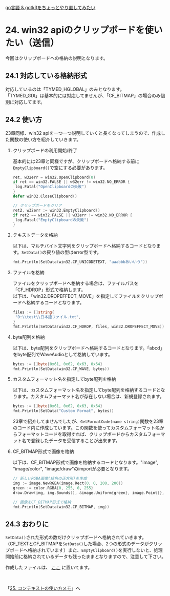 [go言語 & gotk3をちょっとやり直してみたい](../../README.md#go%E8%A8%80%E8%AA%9Egotk3%E3%82%92%E3%81%A1%E3%82%87%E3%81%A3%E3%81%A8%E3%82%84%E3%82%8A%E7%9B%B4%E3%81%97%E3%81%A6%E3%81%BF%E3%81%9F%E3%81%84)  

# 24. win32 apiのクリップボードを使いたい（送信）  

今回はクリップボードへの格納の説明となります。  

## 24.1 対応している格納形式  

対応しているのは「TYMED_HGLOBAL」のみとなります。   
「TYMED_GDI」は基本的には対応してませんが、「CF_BITMAP」の場合のみ個別に対応してます。  

## 24.2 使い方  

23章同様、win32 apiを一つ一つ説明していくと長くなってしまうので、作成した関数の使い方を紹介していきます。  

1. クリップボードの利用開始/終了  

   基本的には23章と同様ですが、クリップボードへ格納する前に`EmptyClipboard()`で空にする必要があります。  

   ```go
   ret, w32err = win32.OpenClipboard(0)
   if ret == win32.FALSE || w32err != win32.NO_ERROR {
   	log.Fatal("OpenClipboardの失敗")
   }
   defer win32.CloseClipboard()

   // クリップボードをクリア
   ret2, w32err := win32.EmptyClipboard()
   if ret2 == win32.FALSE || w32err != win32.NO_ERROR {
   	log.Fatal("EmptyClipboardの失敗")
   }
   ```

1. テキストデータを格納  
   
   以下は、マルチバイト文字列をクリップボードへ格納するコードとなります。`SetData()`の戻り値の型はerror型です。  
   
   ```go
   fmt.Println(SetData(win32.CF_UNICODETEXT, "aaabbbあいいう"))
   ```

1. ファイルを格納  

   ファイルをクリップボードへ格納する場合は、ファイルパスを「CF_HDROP」形式で格納します。  
   以下は、「win32.DROPEFFECT_MOVE」を指定してファイルをクリップボードへ格納するコードとなります。

   ```go
   files := []string{
   	"D:\\test\\日本語ファイル.txt",
   }
   fmt.Println(SetData(win32.CF_HDROP, files, win32.DROPEFFECT_MOVE))
   ```

1. byte配列を格納  

   以下は、byte配列をクリップボードへ格納するコードとなります。「abcd」をbyte配列でWaveAudioとして格納しています。  

   ```go
   bytes := []byte{0x61, 0x62, 0x63, 0x64}
   fmt.Println(SetData(win32.CF_WAVE, bytes))
   ```

1. カスタムフォーマット名を指定してbyte配列を格納  

   以下は、カスタムフォーマット名を指定してbyte配列を格納するコードとなります。カスタムフォーマット名が存在しない場合は、新規登録されます。  

   ```go
   bytes := []byte{0x61, 0x62, 0x63, 0x64}
   fmt.Println(SetData("Custom Format", bytes))
   ```

   23章で紹介してませんでしたが、`GetFormatCode(name string)`関数を23章のコード内に作成しています。この関数を使ってカスタムフォーマット名からフォーマットコードを取得すれば、クリップボードからカスタムフォーマット名で登録したデータを受信することが出来ます。  

1. CF_BITMAP形式で画像を格納  

   以下は、CF_BITMAP形式で画像を格納するコードとなります。"image", "image/color", "image/draw"のimportが必要となります。  

   ```go
   // 新しいRGBA画像(緑色の正方形)を生成
   img := image.NewRGBA(image.Rect(0, 0, 200, 200))
   green := color.RGBA{0, 255, 0, 255}
   draw.Draw(img, img.Bounds(), &image.Uniform{green}, image.Point{}, draw.Src)
   
   // 画像をCF_BITMAP形式で格納
   fmt.Println(SetData(win32.CF_BITMAP, img))
   ```

## 24.3 おわりに  

`SetData()`された形式の数だけクリップボードへ格納されていきます。（CF_TEXTとCF_BITMAPを`SetData()`した場合、2つの形式のデータがクリップボードへ格納されています）また、`EmptyClipboard()`を実行しないと、処理開始前に格納されているデータも残ったままとなりますので、注意して下さい。  


作成したファイルは、
[ここ](24_SetClipBoard.go)
に置いてます。  

<br>

「[25. コンテキストの使い方メモ](../25/README.md)」へ
